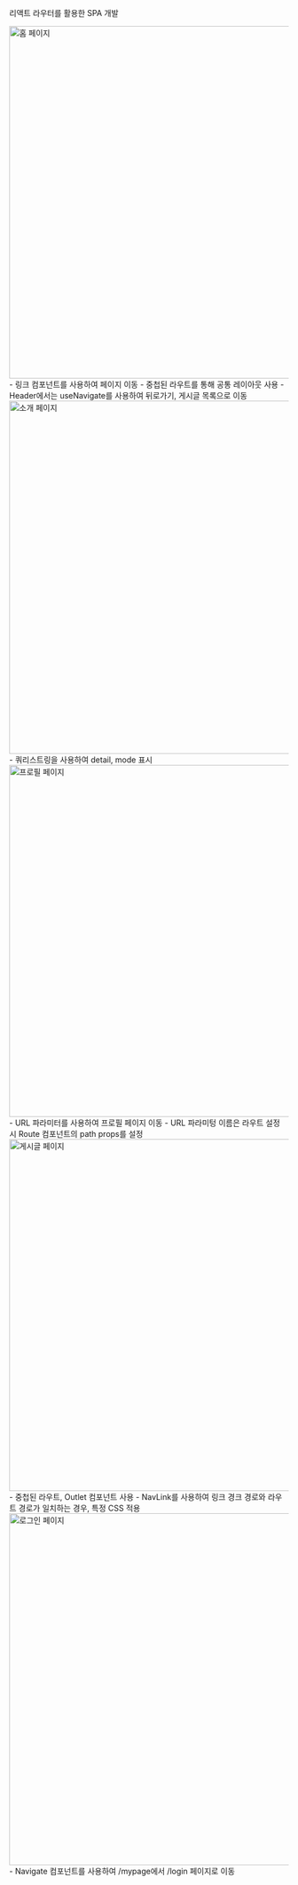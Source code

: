 리액트 라우터를 활용한 SPA 개발


<img width="634" alt="홈 페이지" src="https://user-images.githubusercontent.com/102382351/194698268-9ea54175-4c00-4606-aede-611f5d66fd8e.png">
- 링크 컴포넌트를 사용하여 페이지 이동
- 중첩된 라우트를 통해 공통 레이아웃 사용
- Header에서는 useNavigate를 사용하여 뒤로가기, 게시글 목록으로 이동


<img width="635" alt="소개 페이지" src="https://user-images.githubusercontent.com/102382351/194698280-a2c0fcf9-71c8-4078-88bc-7103e1fbdd99.png">
- 쿼리스트링을 사용하여 detail, mode 표시


<img width="633" alt="프로필 페이지" src="https://user-images.githubusercontent.com/102382351/194698285-5a70a8c2-4fa7-4fe4-92c9-1f9eecf9495f.png">
- URL 파라미터를 사용하여 프로필 페이지 이동
- URL 파라미텅 이름은 라우트 설정 시 Route 컴포넌트의 path props를 설정


<img width="633" alt="게시글 페이지" src="https://user-images.githubusercontent.com/102382351/194698291-08fdd06c-a8e8-429f-99bb-569d14c0e18b.png">
- 중첩된 라우트, Outlet 컴포넌트 사용
- NavLink를 사용하여 링크 경크 경로와 라우트 경로가 일치하는 경우, 특정 CSS 적용


<img width="633" alt="로그인 페이지" src="https://user-images.githubusercontent.com/102382351/194698304-9c72f160-e49e-4da3-8b99-022dee0c1df6.png">
- Navigate 컴포넌트를 사용하여 /mypage에서 /login 페이지로 이동
